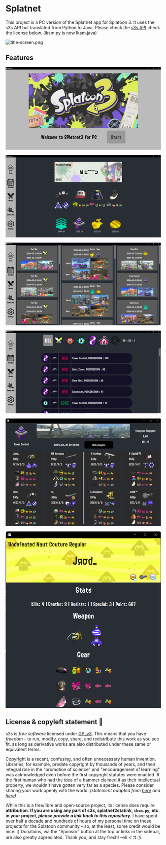 # Splatnet
This project is a PC version of the Splatnet app for Splatoon 3.
It uses the s3s API but translated from Python to Java.
Please check the [s3s API](https://github.com/frozenpandaman/s3s) check the license below.
(iksm.py is now Iksm.java)

![title-screen.png](..%2F..%2F..%2Fimages%2Ftitle-screen.png)


## Features
![title-screen.png](readme_images%2Ftitle-screen.png)

![home-page.png](readme_images%2Fhome-page.png)

![schedule.png](readme_images%2Fschedule.png)

![history.png](readme_images%2Fhistory.png)

![game.png](readme_images%2Fgame.png)

![player.png](readme_images%2Fplayer.png)

## License & copyleft statement 🏴

s3s is _free software_ licensed under [GPLv3](https://www.gnu.org/licenses/gpl-3.0.html). This means that you have _freedom_ – to run, modify, copy, share, and redistribute this work as you see fit, as long as derivative works are also distributed under these same or equivalent terms.

Copyright is a recent, confusing, and often unnecessary human invention. Libraries, for example, predate copyright by thousands of years, and their integral role in the "promotion of science" and "encouragement of learning" was acknowledged even before the first copyright statutes were enacted. If the first human who had the idea of a hammer claimed it as their intellectual property, we wouldn't have gotten very far as a species. Please consider sharing your work openly with the world. _(statement adapted from [here](https://tspace.library.utoronto.ca/bitstream/1807/89456/1/Katz%20Copyright%2C%20Exhaustion.pdf) and [here](https://rickey.info/about/))_

While this is a free/libre and open-source project, its license does require **attribution**. **If you are using any part of s3s, splatnet2statink, `iksm.py`, etc. in your project, _please provide a link back to this repository_**. I have spent over half a decade and hundreds of hours of my personal time on these projects for the Splatoon community – so, at the least, some credit would be nice. :) Donations, via the "Sponsor" button at the top or links in the sidebar, are also greatly appreciated. Thank you, and stay fresh! –eli ＜コ:彡
